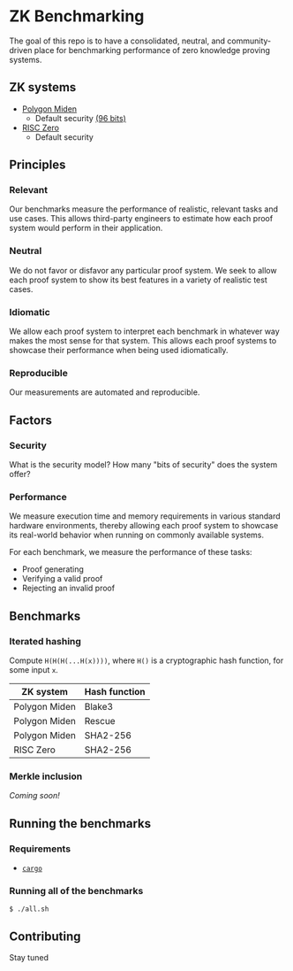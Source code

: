# ZK Benchmarking

The goal of this repo is to have a consolidated, neutral, and community-driven place for benchmarking performance of zero knowledge proving systems.


## ZK systems

* [Polygon Miden](https://github.com/maticnetwork/miden)
  * Default security [(96 bits)](https://github.com/maticnetwork/miden/blob/e941cf8dc6397a830d9073c8730389248e82f8e1/air/src/options.rs#L29)
* [RISC Zero](https://github.com/risc0/risc0/)
  * Default security


## Principles

### Relevant

Our benchmarks measure the performance of realistic, relevant tasks and use cases. This allows third-party engineers to estimate how each proof system would perform in their application.

### Neutral

We do not favor or disfavor any particular proof system. We seek to allow each proof system to show its best features in a variety of realistic test cases.

### Idiomatic

We allow each proof system to interpret each benchmark in whatever way makes the most sense for that system. This allows each proof systems to showcase their performance when being used idiomatically.

### Reproducible

Our measurements are automated and reproducible.


## Factors

### Security

What is the security model? How many "bits of security" does the system offer?

### Performance

We measure execution time and memory requirements in various standard hardware environments, thereby allowing each proof system to showcase its real-world behavior when running on commonly available systems.

For each benchmark, we measure the performance of these tasks:

* Proof generating
* Verifying a valid proof
* Rejecting an invalid proof


## Benchmarks

### Iterated hashing

Compute `H(H(H(...H(x))))`, where `H()` is a cryptographic hash function, for some input `x`.

| ZK system     | Hash function |
| ------------- | ------------- |
| Polygon Miden | Blake3        |
| Polygon Miden | Rescue        |
| Polygon Miden | SHA2-256      |
| RISC Zero     | SHA2-256      |

### Merkle inclusion

*Coming soon!*

## Running the benchmarks

### Requirements

* [`cargo`](https://doc.rust-lang.org/stable/cargo/)

### Running all of the benchmarks

```console
$ ./all.sh
```

## Contributing
Stay tuned
